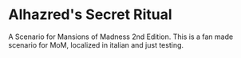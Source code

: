 # Alhazred's Secret Ritual
A Scenario for Mansions of Madness 2nd Edition.
This is a fan made scenario for MoM, localized in italian and just testing.
